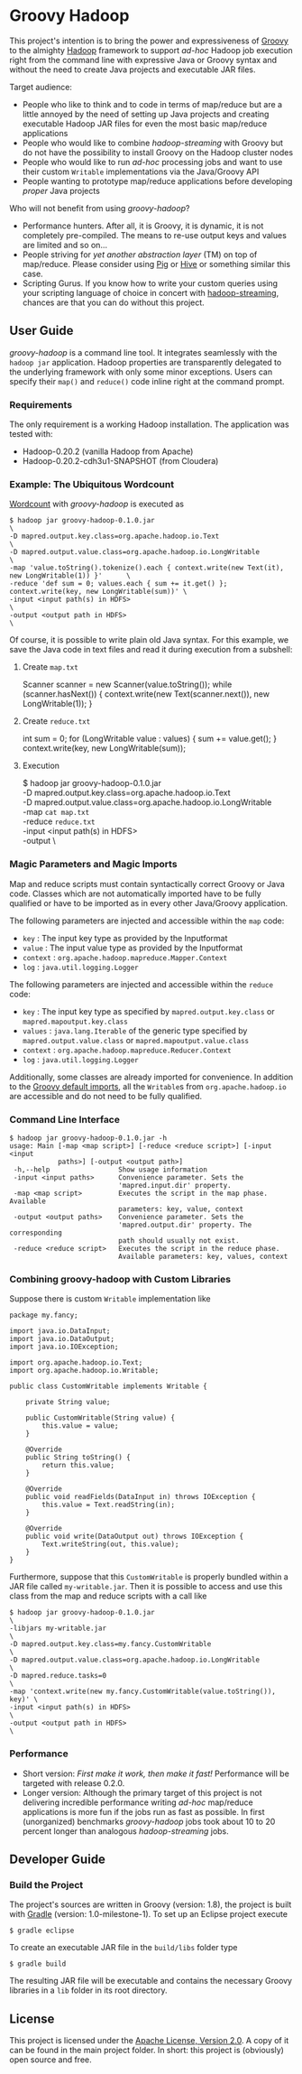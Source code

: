 # Groovy Hadoop 

This project's intention is to bring the power and expressiveness of [Groovy](http://groovy.codehaus.org/) 
to the almighty [Hadoop](http://hadoop.apache.org/) framework to support *ad-hoc* Hadoop job execution right 
from the command line with expressive Java or Groovy syntax and without the need to create Java projects and 
executable JAR files.  

Target audience:

* People who like to think and to code in terms of map/reduce but are a little annoyed 
by the need of setting up Java projects and creating executable Hadoop JAR files 
for even the most basic map/reduce applications
* People who would like to combine *hadoop-streaming* with Groovy but do not have the possibility 
to install Groovy on the Hadoop cluster nodes
* People who would like to run *ad-hoc* processing jobs and want to use their custom `Writable` implementations via the Java/Groovy API   
* People wanting to prototype map/reduce applications before developing *proper* Java projects

Who will not benefit from using *groovy-hadoop*? 

* Performance hunters. After all, it is Groovy, it is dynamic, it is not completely pre-compiled. 
The means to re-use output keys and values are limited and so on...
* People striving for *yet another abstraction layer* (TM) on top of map/reduce. 
Please consider using [Pig](http://pig.apache.org/) or [Hive](http://hive.apache.org/) or something similar this case.
* Scripting Gurus. If you know how to write your custom queries using your scripting language of choice in concert with
[hadoop-streaming](http://hadoop.apache.org/common/docs/current/streaming.html), chances are that you can do without 
this project.  

## User Guide

*groovy-hadoop* is a command line tool. It integrates seamlessly with the `hadoop jar` application. Hadoop properties are transparently
delegated to the underlying framework with only some minor exceptions.
Users can specify their `map()` and `reduce()` code inline right at the command prompt.

### Requirements

The only requirement is a working Hadoop installation. The application was tested with:

- Hadoop-0.20.2 (vanilla Hadoop from Apache)
- Hadoop-0.20.2-cdh3u1-SNAPSHOT (from Cloudera)

### Example: The Ubiquitous Wordcount
[Wordcount](http://wiki.apache.org/hadoop/WordCount) with *groovy-hadoop* is executed as

	$ hadoop jar groovy-hadoop-0.1.0.jar                                                              \
	-D mapred.output.key.class=org.apache.hadoop.io.Text                                              \
	-D mapred.output.value.class=org.apache.hadoop.io.LongWritable                                    \
	-map 'value.toString().tokenize().each { context.write(new Text(it), new LongWritable(1)) }'      \
	-reduce 'def sum = 0; values.each { sum += it.get() }; context.write(key, new LongWritable(sum))' \
	-input <input path(s) in HDFS>                                                                    \
	-output <output path in HDFS>                                                                     \
	
Of course, it is possible to write plain old Java syntax. For this example, we save the Java code in text files
and read it during execution from a subshell:

1) Create `map.txt`
    
    Scanner scanner = new Scanner(value.toString()); 
    while (scanner.hasNext()) { 
        context.write(new Text(scanner.next()), new LongWritable(1)); 
    }
	
2) Create `reduce.txt`

    int sum = 0; 
    for (LongWritable value : values) {
        sum += value.get();
    }
    context.write(key, new LongWritable(sum));
	
3) Execution

    $ hadoop jar groovy-hadoop-0.1.0.jar                            \
    -D mapred.output.key.class=org.apache.hadoop.io.Text            \
    -D mapred.output.value.class=org.apache.hadoop.io.LongWritable  \
    -map `cat map.txt`                                              \
    -reduce `reduce.txt`                                            \
    -input <input path(s) in HDFS>                                  \
    -output <output path in HDFS>                                   \

### Magic Parameters and Magic Imports

Map and reduce scripts must contain syntactically correct Groovy or Java code. Classes which are
not automatically imported have to be fully qualified or have to be imported as in every other Java/Groovy application.

The following parameters are injected and accessible within the `map` code:

- `key` : The input key type as provided by the Inputformat
- `value` : The input value type as provided by the Inputformat
- `context` : `org.apache.hadoop.mapreduce.Mapper.Context`
- `log` : `java.util.logging.Logger` 

The following parameters are injected and accessible within the `reduce` code:

- `key` : The input key type as specified by `mapred.output.key.class` or `mapred.mapoutput.key.class`
- `values` : `java.lang.Iterable` of the generic type specified by `mapred.output.value.class` or `mapred.mapoutput.value.class`
- `context` : `org.apache.hadoop.mapreduce.Reducer.Context`
- `log` : `java.util.logging.Logger` 

Additionally, some classes are already imported for convenience. In addition to the 
[Groovy default imports](http://groovy.codehaus.org/Differences+from+Java), all the `Writable`s from
`org.apache.hadoop.io` are accessible and do not need to be fully qualified.

### Command Line Interface		    	
	
    $ hadoop jar groovy-hadoop-0.1.0.jar -h
    usage: Main [-map <map script>] [-reduce <reduce script>] [-input <input
                paths>] [-output <output path>]
     -h,--help                 Show usage information
     -input <input paths>      Convenience parameter. Sets the
                               'mapred.input.dir' property.
     -map <map script>         Executes the script in the map phase. Available
                               parameters: key, value, context
     -output <output paths>    Convenience parameter. Sets the
                               'mapred.output.dir' property. The corresponding
                               path should usually not exist.
     -reduce <reduce script>   Executes the script in the reduce phase.
                               Available parameters: key, values, context

### Combining groovy-hadoop with Custom Libraries

Suppose there is custom `Writable` implementation like

    package my.fancy;

    import java.io.DataInput;
    import java.io.DataOutput;
    import java.io.IOException;

    import org.apache.hadoop.io.Text;
    import org.apache.hadoop.io.Writable;

    public class CustomWritable implements Writable {

        private String value;
	
        public CustomWritable(String value) {
            this.value = value;
        }
	
    	@Override
    	public String toString() {
    		return this.value;
    	}
	
    	@Override
    	public void readFields(DataInput in) throws IOException {
    		this.value = Text.readString(in);
    	}

    	@Override
    	public void write(DataOutput out) throws IOException {
    		Text.writeString(out, this.value);
    	}
    }

Furthermore, suppose that this `CustomWritable` is properly bundled within a JAR file called `my-writable.jar`.
Then it is possible to access and use this class from the map and reduce scripts with a call like 

    $ hadoop jar groovy-hadoop-0.1.0.jar                                     \
    -libjars my-writable.jar                                                 \
    -D mapred.output.key.class=my.fancy.CustomWritable                       \
    -D mapred.output.value.class=org.apache.hadoop.io.LongWritable           \
    -D mapred.reduce.tasks=0                                                 \
    -map 'context.write(new my.fancy.CustomWritable(value.toString()), key)' \
    -input <input path(s) in HDFS>                                           \
    -output <output path in HDFS>                                            \       		    	
		    	
### Performance

- Short version:
*First make it work, then make it fast!*
Performance will be targeted with release 0.2.0.
- Longer version:
Although the primary target of this project is not delivering incredible performance 
writing *ad-hoc* map/reduce applications is more fun if the jobs run as fast 
as possible. In first (unorganized) benchmarks *groovy-hadoop* jobs took about 
10 to 20 percent longer than analogous *hadoop-streaming* jobs.   		    	
		    			    	
## Developer Guide

### Build the Project

The project's sources are written in Groovy (version: 1.8), the project is built 
with [Gradle](http://www.gradle.org/) (version: 1.0-milestone-1). To set up an Eclipse project execute

    $ gradle eclipse
    
To create an executable JAR file in the `build/libs` folder type

    $ gradle build
    
The resulting JAR file will be executable and contains the necessary Groovy libraries in a `lib` folder
in its root directory.
        
## License

This project is licensed under the [Apache License, Version 2.0](http://www.apache.org/licenses/LICENSE-2.0). 
A copy of it can be found in the main project folder. In short: this project is (obviously) open source and free. 
 